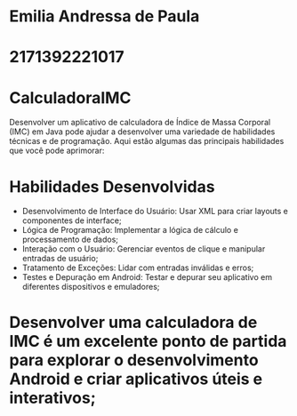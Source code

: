 # Emilia Andressa de Paula
# 2171392221017

# CalculadoraIMC

Desenvolver um aplicativo de calculadora de Índice de Massa Corporal (IMC) em Java pode ajudar a desenvolver uma variedade de 
habilidades técnicas e de programação. Aqui estão algumas das principais habilidades que você pode aprimorar:

# Habilidades Desenvolvidas


- Desenvolvimento de Interface do Usuário: Usar XML para criar layouts e componentes de interface;
- Lógica de Programação: Implementar a lógica de cálculo e processamento de dados;
- Interação com o Usuário: Gerenciar eventos de clique e manipular entradas de usuário;
- Tratamento de Exceções: Lidar com entradas inválidas e erros;
- Testes e Depuração em Android: Testar e depurar seu aplicativo em diferentes dispositivos e emuladores;
  
# Desenvolver uma calculadora de IMC é um excelente ponto de partida para explorar o desenvolvimento Android e criar aplicativos úteis e interativos;
